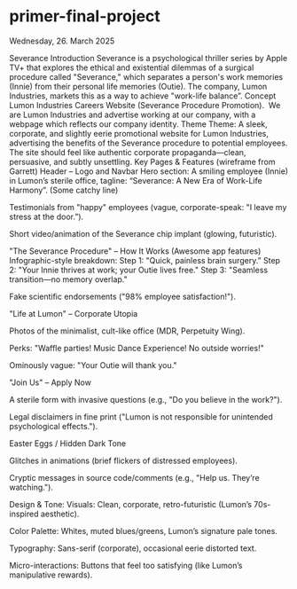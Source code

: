 # primer-final-project

Wednesday, 26. March 2025

Severance
Introduction
Severance is a psychological thriller series by Apple TV+ that explores the ethical and existential dilemmas of a surgical procedure called "Severance," which separates a person's work memories (Innie) from their personal life memories (Outie). The company, Lumon Industries, markets this as a way to achieve "work-life balance”. 
Concept
Lumon Industries Careers Website (Severance Procedure Promotion).  We are Lumon Industries and advertise working at our company, with a webpage which reflects our company identity.
Theme
Theme: A sleek, corporate, and slightly eerie promotional website for Lumon Industries, advertising the benefits of the Severance procedure to potential employees. The site should feel like authentic corporate propaganda—clean, persuasive, and subtly unsettling.
Key Pages & Features (wireframe from Garrett)
Header – Logo and Navbar
Hero section: A smiling employee (Innie) in Lumon’s sterile office, tagline: “Severance: A New Era of Work-Life Harmony”. (Some catchy line)

Testimonials from "happy" employees (vague, corporate-speak: "I leave my stress at the door.”).

Short video/animation of the Severance chip implant (glowing, futuristic).

"The Severance Procedure" – How It Works (Awesome app features) Infographic-style breakdown:
Step 1: "Quick, painless brain surgery.”
Step 2: "Your Innie thrives at work; your Outie lives free."
Step 3: "Seamless transition—no memory overlap."

Fake scientific endorsements ("98% employee satisfaction!").

"Life at Lumon" – Corporate Utopia

Photos of the minimalist, cult-like office (MDR, Perpetuity Wing).

Perks: "Waffle parties! Music Dance Experience! No outside worries!"

Ominously vague: "Your Outie will thank you."

"Join Us" – Apply Now

A sterile form with invasive questions (e.g., "Do you believe in the work?").

Legal disclaimers in fine print ("Lumon is not responsible for unintended psychological effects.").

Easter Eggs / Hidden Dark Tone

Glitches in animations (brief flickers of distressed employees).

Cryptic messages in source code/comments (e.g., "Help us. They’re watching.").

Design & Tone:
Visuals: Clean, corporate, retro-futuristic (Lumon’s 70s-inspired aesthetic).

Color Palette: Whites, muted blues/greens, Lumon’s signature pale tones.

Typography: Sans-serif (corporate), occasional eerie distorted text.

Micro-interactions: Buttons that feel too satisfying (like Lumon’s manipulative rewards).
